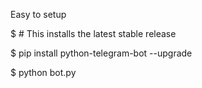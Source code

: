Easy to setup

$ # This installs the latest stable release

$ pip install python-telegram-bot --upgrade

$ python bot.py
